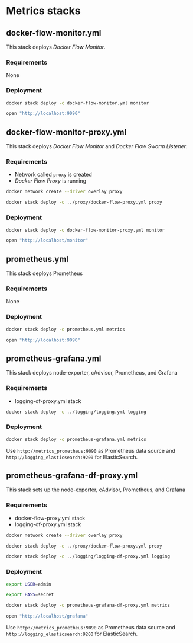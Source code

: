 # Metrics stacks

## docker-flow-monitor.yml

This stack deploys *Docker Flow Monitor*.

### Requirements

None

### Deployment

```bash
docker stack deploy -c docker-flow-monitor.yml monitor

open "http://localhost:9090"
```

## docker-flow-monitor-proxy.yml

This stack deploys *Docker Flow Monitor* and *Docker Flow Swarm Listener*.

### Requirements

* Network called `proxy` is created
* *Docker Flow Proxy* is running

```bash
docker network create --driver overlay proxy

docker stack deploy -c ../proxy/docker-flow-proxy.yml proxy
```

### Deployment

```bash
docker stack deploy -c docker-flow-monitor-proxy.yml monitor

open "http://localhost/monitor"
```

## prometheus.yml

This stack deploys Prometheus

### Requirements

None

### Deployment

```bash
docker stack deploy -c prometheus.yml metrics

open "http://localhost:9090"
```

## prometheus-grafana.yml

This stack deploys node-exporter, cAdvisor, Prometheus, and Grafana

### Requirements

* logging-df-proxy.yml stack

```bash
docker stack deploy -c ../logging/logging.yml logging
```

### Deployment

```bash
docker stack deploy -c prometheus-grafana.yml metrics
```

Use `http://metrics_prometheus:9090` as Prometheus data source and `http://logging_elasticsearch:9200` for ElasticSearch.

## prometheus-grafana-df-proxy.yml

This stack sets up the node-exporter, cAdvisor, Prometheus, and Grafana

### Requirements

* docker-flow-proxy.yml stack
* logging-df-proxy.yml stack

```bash
docker network create --driver overlay proxy

docker stack deploy -c ../proxy/docker-flow-proxy.yml proxy

docker stack deploy -c ../logging/logging-df-proxy.yml logging
```

### Deployment

```bash
export USER=admin

export PASS=secret

docker stack deploy -c prometheus-grafana-df-proxy.yml metrics

open "http://localhost/grafana"
```

Use `http://metrics_prometheus:9090` as Prometheus data source and `http://logging_elasticsearch:9200` for ElasticSearch.
